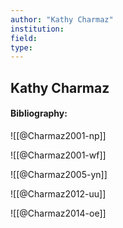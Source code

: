 ```yaml
---
author: "Kathy Charmaz"
institution:
field:
type:
---
```


## Kathy Charmaz
#### Bibliography:

![[@Charmaz2001-np]]

![[@Charmaz2001-wf]]

![[@Charmaz2005-yn]]

![[@Charmaz2012-uu]]

![[@Charmaz2014-oe]]